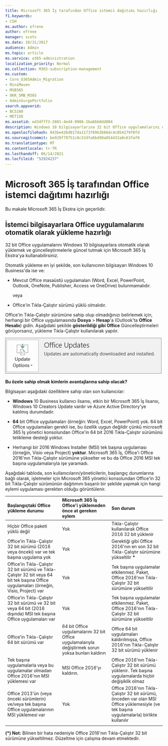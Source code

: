 ```yaml
---
title: Microsoft 365 İş tarafından Office istemci dağıtımı hazırlığı
f1.keywords:
- CSH
ms.author: efrene
author: efrene
manager: scotv
ms.date: 10/31/2017
audience: Admin
ms.topic: article
ms.service: o365-administration
localization_priority: Normal
ms.collection: M365-subscription-management
ms.custom:
- Core_O365Admin_Migration
- MiniMaven
- MSB365
- OKR_SMB_M365
- AdminSurgePortfolio
search.appverid:
- BCS160
- MET150
ms.assetid: ed34fff3-2881-4ed4-9906-1ba6bb8dd804
description: Windows 10 bilgisayarlarına 32 bit Office uygulamalarını otomatik olarak yükleme ve bunları güncelleştirme hakkında bilgi edinin.
ms.openlocfilehash: 843be426d817da1173769b3b66dc4c054179f0fd
ms.sourcegitcommit: be929f79751c0c52dfa6bd98a854432a0c63faf0
ms.translationtype: MT
ms.contentlocale: tr-TR
ms.lasthandoff: 06/14/2021
ms.locfileid: "52924237"
---
```

# <a name="prepare-for-office-client-deployment-by-microsoft-365-for-business"></a>Microsoft 365 İş tarafından Office istemci dağıtımı hazırlığı

Bu makale Microsoft 365 İş Ekstra için geçerlidir.

## <a name="prepare-to-automatically-install-office-apps-to-client-computers"></a>İstemci bilgisayarlara Office uygulamalarını otomatik olarak yükleme hazırlığı

32 bit Office uygulamalarını Windows 10 bilgisayarlara otomatik olarak yüklemek ve güncelleştirmelerle güncel tutmak için Microsoft 365 İş Ekstra'ya kullanabilirsiniz.
  
Otomatik yükleme en iyi şekilde, son kullanıcının bilgisayarı Windows 10 Business'da ise ve:
  
- Mevcut Office masaüstü uygulamaları (Word, Excel, PowerPoint, Outlook, OneNote, Publisher, Access ve OneDrive) bulunmamalıdır.
    
    veya
    
- Office'in Tıkla-Çalıştır sürümü yüklü olmalıdır.
    
Office'in Tıkla-Çalıştır sürümüne sahip olup olmadığınızı belirlemek için, herhangi bir Office uygulamasında **Dosya** \> **Hesap**'a (Outlook'ta **Office Hesabı**) gidin. Aşağıdaki şekilde **gösterildiği gibi Office** Güncelleştirmeleri görüyorsanız, yükleme Tıkla-Çalıştır kullanılarak yapılır. 
  
![Screenshot of Office updates in Office app Account](../media/e3439380-fa43-4ed6-ae5d-64851c297df5.png)
  
 **Bu özele sahip olmak kimlerin avantajlarına sahip olacak?**
  
Bilgisayarı aşağıdaki özelliklere sahip olan son kullanıcılar:
  
- **Windows**  10 Business kullanıcı lisansı, etkin bir Microsoft 365 İş lisansı, Windows 10 Creators Update vardır ve Azure Active Directory'ye katılmış durumdadır. 
    
- **64** bit Office uygulamaları (örneğin: Word, Excel, PowerPoint) yok. 64 bit Office uygulamaları gerekli ise, bu özellik uygun değildir çünkü microsoft 365 İş yönetici konsolundan Office'in 64 bit 2016 Tıkla-Çalıştır sürümünü tetikleme desteği yoktur. 
    
- Herhangi bir 2016 Windows Installer (MSI) tek başına uygulaması (örneğin, Visio veya Project) **yoktur**. Microsoft 365 İş, Office'i Office 2016'nın Tıkla-Çalıştır sürümüne yükselter ve bu da Office 2016 MSI tek başına uygulamalarıyla işe yaramadı. 
    
Aşağıdaki tabloda, son kullanıcıların/yöneticilerin, başlangıç durumlarına bağlı olarak, işletmeler için Microsoft 365 yönetici konsolundan Office'in 32 bit Tıkla-Çalıştır sürümünün dağıtımını başarılı bir şekilde yapmak için hangi eylemi uygulaması gerekten olduğu görüntülenir.<br/>


|Başlangıçtaki Office yükleme durumu|Microsoft 365 İş Office'i yüklemeden önce at gereken eylem|Son durum|
|:-----|:-----|:-----|
|Hiçbir Office paketi yüklü değil  <br/> |Yok  <br/> |Tıkla-Çalıştır kullanılarak Office 2016 32 bit yüklenir  <br/> |
|Office'in Tıkla-Çalıştır 32 bit sürümü (2016 veya önceki) var ve tek başına uygulama yok  <br/> |Yok  <br/> |Gerektiği gibi Office 2016'nın en son 32 bit Tıkla-Çalıştır sürümüne yükseltilir **\*** <br/> |
|Office'in Tıkla-Çalıştır 32 bit sürümü ve Tıkla-Çalıştır 32 bit veya 64 bit tek başına Office uygulamaları (örneğin, Visio, Project) var  <br/> |Yok  <br/> |Tek başına uygulamalar etkilenmez. Paket, Office 2016'nın Tıkla-Çalıştır 32 bit sürümüne yükseltilir  <br/> |
|Office'in Tıkla-Çalıştır 32 bit sürümü ve 32 bit veya 64 bit (2016 dışında) MSI tek başına Office uygulamaları var  <br/> |Yok  <br/> |Tek başına uygulamalar etkilenmez. Paket, Office 2016'nın Tıkla-Çalıştır 32 bit sürümüne yükseltilir  <br/> |
|Office'in Tıkla-Çalıştır 64 bit sürümü var  <br/> |64 bit Office uygulamalarını 32 bit Office uygulamalarıyla değiştirmek sorun yoksa bunları kaldırın  <br/> |Office 64 bit uygulamaları kaldırılmışsa, Office 2016'nın Tıkla-Çalıştır 32 bit sürümü yüklenir  <br/> |
|Tek başına uygulamalarla veya bu uygulamalar olmadan Office 2016'nın MSI yüklemesi var  <br/> |MSI Office 2016'yı kaldırın.  <br/> |Office 2016'nın Tıkla-Çalıştır 32 bit sürümü yüklenir. Tek başına uygulamalarda hiçbir değişiklik olmaz  <br/> |
|Office 2013'ün (veya önceki sürümlerin) ve/veya tek başına Office uygulamalarının MSI yüklemesi var  <br/> |Yok  <br/> |Office 2016'nın Tıkla-Çalıştır 32 bit sürümü, önceden var olan MSI Office yüklemesiyle (ve tek başına uygulamalarla) birlikte kullanılır  <br/> |
||||
   
 **(\*) Not:** Bilinen bir hata nedeniyle Office 2016'nın Tıkla-Çalıştır 32 bit sürümüne yükseltilmez. Düzeltme için çalışma devam etmektedir. 
  
